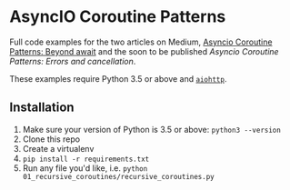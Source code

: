 # AsyncIO Coroutine Patterns

Full code examples for the two articles on Medium, [Asyncio Coroutine Patterns: Beyond await]() and the soon to be published *Asyncio Coroutine Patterns: Errors and cancellation*.

These examples require Python 3.5 or above and [`aiohttp`](http://aiohttp.readthedocs.io/en/stable/).

## Installation

1. Make sure your version of Python is 3.5 or above: `python3 --version`
2. Clone this repo
3. Create a virtualenv
4. `pip install -r requirements.txt`
5. Run any file you'd like, i.e. `python 01_recursive_coroutines/recursive_coroutines.py`


